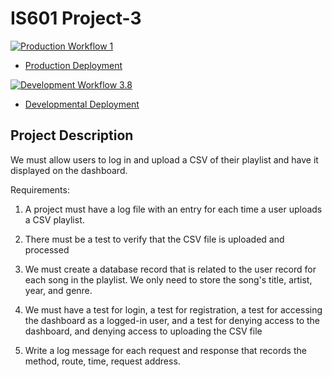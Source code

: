 # IS601 Project-3 

[![Production Workflow 1](https://github.com/parth-panara/IS601_parth_project-3_/actions/workflows/prod.yml/badge.svg)](https://github.com/parth-panara/IS601_parth_project-3_/actions/workflows/prod.yml)

* [Production Deployment](https://parth-prod-project3.herokuapp.com/)


[![Development Workflow 3.8](https://github.com/parth-panara/IS601_parth_project-3_/actions/workflows/dev.yml/badge.svg)](https://github.com/parth-panara/IS601_parth_project-3_/actions/workflows/dev.yml)

* [Developmental Deployment](https://parth-dev-project3.herokuapp.com/)

## Project Description

We must allow users to log in and upload a CSV of their playlist and have it displayed on the dashboard.

Requirements:

1. A project must have a log file with an entry for each time a user uploads a CSV playlist. 
2. There must be a test to verify that the CSV file is uploaded and processed
3. We must create a database record that is related to the user record for each song in the playlist.  We only need to store the song's title, artist, year, and genre. 
4. We must have a test for login, a test for registration, a test for accessing the dashboard as a logged-in user, and a test for denying access to the dashboard, and denying access to uploading the CSV file

5. Write a log message for each request and response that records the method, route, time, request address.

